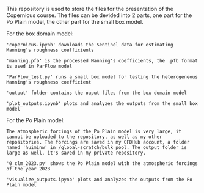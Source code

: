 This repository is used to store the files for the presentation of the Copernicus course. The files can be devided into 2 parts, one part for the Po Plain model, the other part for the small box model.

For the box domain model: 

    'copernicus.ipynb' downloads the Sentinel data for estimating Manning's roughness coefficients
    
    'manning.pfb' is the processed Manning's coefficients, the .pfb format is used in ParFlow model
    
    'ParFlow_test.py' runs a small box model for testing the heterogeneous Manning's roughness coefficient
    
    'output' folder contains the ouput files from the box domain model
    
    'plot_outputs.ipynb' plots and analyzes the outputs from the small box model

    
For the Po Plain model:

    The atmospheric forcings of the Po Plain model is very large, it cannot be uploaded to the repository, as well as my other repositories. The forcings are saved in my CFDHub account, a folder named 'huiminw' in /global-scratch/bulk_pool. The output folder is large as well, it's saved in my private repository.  
    
    '0_clm_2023.py' shows the Po Plain model with the atmospheric forcings of the year 2023
    
    'visualize_outputs.ipynb' plots and analyzes the outputs from the Po Plain model




